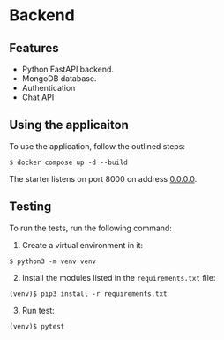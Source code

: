 # Backend


## Features

+ Python FastAPI backend.
+ MongoDB database.
+ Authentication
+ Chat API


## Using the applicaiton

To use the application, follow the outlined steps:


```console
$ docker compose up -d --build
```


The starter listens on port 8000 on address [0.0.0.0](0.0.0.0:8080). 



## Testing

To run the tests, run the following command:
1. Create a virtual environment in it:

```console
$ python3 -m venv venv
```
2. Install the modules listed in the `requirements.txt` file:

```console
(venv)$ pip3 install -r requirements.txt
```
3. Run test:

```console
(venv)$ pytest
```
